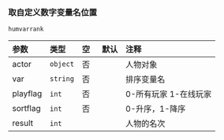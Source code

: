 ### 取自定义数字变量名位置

`humvarrank`

| 参数     | 类型     | 空   | 默认 | 注释                  |
| :------- | :------- | :--- | :--- | :-------------------- |
| actor    | `object` | 否   |      | 人物对象              |
| var      | `string` | 否   |      | 排序变量名            |
| playflag | `int`    | 否   |      | 0-所有玩家 1-在线玩家 |
| sortflag | `int`    | 否   |      | 0-升序，1-降序        |
| result   | `int`    |      |      | 人物的名次            |

